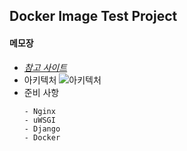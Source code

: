 ## Docker Image Test Project

#### 메모장
- [*참고 사이트*](https://whatisthenext.tistory.com/124)
- 아키텍처
![아키텍처](http://i.imgur.com/haqK19z.png)
- 준비 사항
    ```
    - Nginx
    - uWSGI
    - Django
    - Docker
    ```
